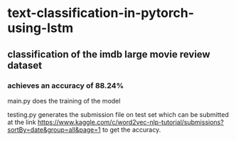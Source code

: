 # text-classification-in-pytorch-using-lstm
## classification of the imdb large movie review dataset
### achieves an accuracy of 88.24%

main.py does the training of the model

testing.py generates the submission file on test set which can be submitted at the link https://www.kaggle.com/c/word2vec-nlp-tutorial/submissions?sortBy=date&group=all&page=1 to get the accuracy.
